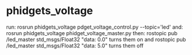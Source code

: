 # phidgets_voltage
run: rosrun phidgets_voltage pdget_voltage_control.py --topic='led'
and: rosrun phidgets_voltage phidget_voltage_master.py
then: rostopic pub /led_master std_msgs/Float32 "data: 0.0" turns them on
and rostopic pub /led_master std_msgs/Float32 "data: 5.0" turns them off